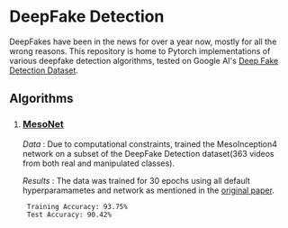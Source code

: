 DeepFake Detection
===

DeepFakes have been in the news for over a year now, mostly for all the wrong reasons. This repository is home to Pytorch implementations of various deepfake detection algorithms, tested on Google AI's [Deep
Fake Detection Dataset](https://ai.googleblog.com/2019/09/contributing-data-to-deepfake-detection.html).


## Algorithms


1. ### [MesoNet](https://github.com/DariusAf/MesoNet)
    
    *Data* : Due to computational constraints, trained the MesoInception4 network on a subset of the DeepFake Detection dataset(363 videos from both real and manipulated classes).

    *Results* : The data was trained for 30 epochs using all default hyperparamametes and network as mentioned in the [original paper](https://arxiv.org/abs/1809.00888).
    
        Training Accuracy: 93.75% 
        Test Accuracy: 90.42%
    

